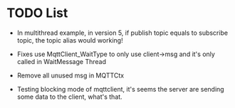 # TODO List

* In multithread example, in version 5, if publish topic equals to subscribe topic,
 the topic alias would working!

* Fixes use MqttClient_WaitType to only use client->msg and it's only called in
  WaitMessage Thread

* Remove all unused msg in MQTTCtx

* Testing blocking mode of mqttclient, it's seems the server are sending some data to the client, what's that.
